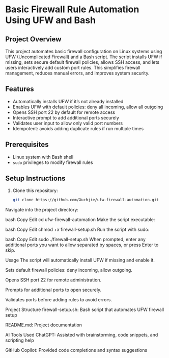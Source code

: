 # Basic Firewall Rule Automation Using UFW and Bash

## Project Overview  
This project automates basic firewall configuration on Linux systems using UFW (Uncomplicated Firewall) and a Bash script. The script installs UFW if missing, sets secure default firewall policies, allows SSH access, and lets users interactively add custom port rules. This simplifies firewall management, reduces manual errors, and improves system security.

## Features  
- Automatically installs UFW if it’s not already installed  
- Enables UFW with default policies: deny all incoming, allow all outgoing  
- Opens SSH port 22 by default for remote access  
- Interactive prompt to add additional ports securely  
- Validates user input to allow only valid port numbers  
- Idempotent: avoids adding duplicate rules if run multiple times  

## Prerequisites  
- Linux system with Bash shell  
- `sudo` privileges to modify firewall rules  

## Setup Instructions  

1. Clone this repository:  
   ```bash
   git clone https://github.com/Xuchjie/ufw-firewall-automation.git
Navigate into the project directory:

bash
Copy
Edit
cd ufw-firewall-automation
Make the script executable:

bash
Copy
Edit
chmod +x firewall-setup.sh
Run the script with sudo:

bash
Copy
Edit
sudo ./firewall-setup.sh
When prompted, enter any additional ports you want to allow separated by spaces, or press Enter to skip.

Usage
The script will automatically install UFW if missing and enable it.

Sets default firewall policies: deny incoming, allow outgoing.

Opens SSH port 22 for remote administration.

Prompts for additional ports to open securely.

Validates ports before adding rules to avoid errors.

Project Structure
firewall-setup.sh: Bash script that automates UFW firewall setup

README.md: Project documentation

AI Tools Used
ChatGPT: Assisted with brainstorming, code snippets, and scripting help

GitHub Copilot: Provided code completions and syntax suggestions
